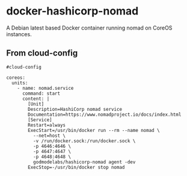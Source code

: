 # docker-hashicorp-nomad
A Debian latest based Docker container running nomad on CoreOS instances.

## From cloud-config
```
#cloud-config

coreos:
  units:
    - name: nomad.service
      command: start
      content: |
        [Unit]
        Description=HashiCorp nomad service
        Documentation=https://www.nomadproject.io/docs/index.html
        [Service]
        Restart=always
        ExecStart=/usr/bin/docker run --rm --name nomad \
          --net=host \
          -v /run/docker.sock:/run/docker.sock \
          -p 4646:4646 \
          -p 4647:4647 \
          -p 4648:4648 \
          godmodelabs/hashicorp-nomad agent -dev
        ExecStop=-/usr/bin/docker stop nomad
```
